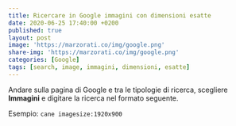 ```yaml
---
title: Ricercare in Google immagini con dimensioni esatte
date: 2020-06-25 17:40:00 +0200
published: true
layout: post
image: 'https://marzorati.co/img/google.png'
share-img: 'https://marzorati.co/img/google.png'
categories: [Google]
tags: [search, image, immagini, dimensioni, esatte]
---
```

Andare sulla pagina di Google e tra le tipologie di ricerca, scegliere **Immagini** e digitare la ricerca nel formato seguente.

Esempio: <code>cane imagesize:1920x900</code>
